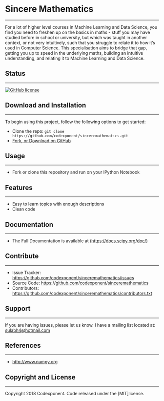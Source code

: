 # Sincere Mathematics
--------

For a lot of higher level courses in Machine Learning and Data Science, you find you need to freshen up on the basics in maths - stuff you may have studied before in school or university, but which was taught in another context, or not very intuitively, such that you struggle to relate it to how it’s used in Computer Science. This specialisation aims to bridge that gap, getting you up to speed in the underlying maths, building an intuitive understanding, and relating it to Machine Learning and Data Science.

## Status
--------

[![GitHub license](https://img.shields.io/badge/license-MIT-blue.svg)](https://raw.githubusercontent.com/codexponent/sinceremathematics/master/LICENSE)

## Download and Installation
-------

To begin using this project, follow the following options to get started:
* Clone the repo: `git clone https://github.com/codexponent/sinceremathematics.git`
* [Fork, or Download on GitHub](https://github.com/codexponent/sinceremathematics)

## Usage
-------

- Fork or clone this repository and run on your IPython Notebook

## Features
--------

- Easy to learn topics with enough descriptions
- Clean code

## Documentation
--------

- The Full Documentation is available at (https://docs.scipy.org/doc/)

## Contribute
----------

- Issue Tracker: https://github.com/codexponent/sinceremathematics/issues
- Source Code: https://github.com/codexponent/sinceremathematics
- Contributors: https://github.com/codexponent/sinceremathematics/contributors.txt

## Support
-------

If you are having issues, please let us know.
I have a mailing list located at: sulabh4@hotmail.com

## References
-------

- http://www.numpy.org

## Copyright and License
-------

Copyright 2018 Codexponent. Code released under the [MIT]license.

